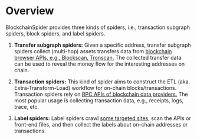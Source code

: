 # Overview

BlockchainSpider provides three kinds of spiders, i.e.,
transaction subgraph spiders, block spiders, and label spiders.

1. **Transfer subgraph spiders:**
   Given a specific address, transfer subgraph spiders collect (multi-hop)
   assets transfers data from <u>blockchain browser APIs, e.g., Blockscan, Tronscan.</u>
   The collected transfer data can be used to reveal the money flow for the interesting addresses on chain.

2. **Transaction spiders:**
   This kind of spider aims to construct the ETL (aka. Extra-Transform-Load)
   workflow for on-chain blocks/transactions.
   Transaction spiders rely on <u>RPC APIs of blockchain data providers.</u>
   The most popular usage is collecting transaction data, e.g., receipts, logs, trace, etc.

3. **Label spiders:**
   Label spiders crawl <u>some targeted sites</u>, scan the APIs or front-end files,
   and then collect the labels about on-chain addresses or transactions. 